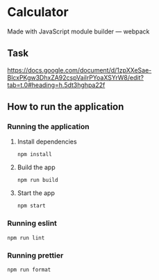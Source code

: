 # Calculator

Made with JavaScript module builder — webpack

## Task

https://docs.google.com/document/d/1zpXXeSae-BlcxPKgw3DhxZA92cspVailrPYoaXSYrW8/edit?tab=t.0#heading=h.5dt3hghpa22f

## How to run the application

### Running the application

1. Install dependencies
   ```
   npm install
   ```
2. Build the app
   ```
   npm run build
   ```
3. Start the app
   ```
   npm start
   ```

### Running eslint

```
npm run lint
```

### Running prettier

```
npm run format
```
